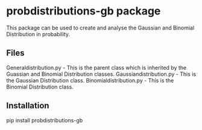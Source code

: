 # probdistributions-gb package

This package can be used to create and analyse the Gaussian and Binomial Distribution in probability.

## Files

Generaldistribution.py - This is the parent class which is inherited by the Guassian and Binomial Distribution classes.
Gaussiandistribution.py - This is the Gaussian Distribution class.
Binomialdistribution.py - This is the Binomial Distribution class.

## Installation

pip install probdistributions-gb
